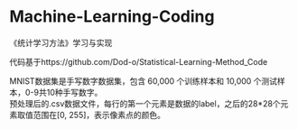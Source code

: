 # Machine-Learning-Coding
《统计学习方法》学习与实现

代码基于https://github.com/Dod-o/Statistical-Learning-Method_Code

MNIST数据集是手写数字数据集，包含 60,000 个训练样本和 10,000 个测试样本，0-9共10种手写数字。  
预处理后的.csv数据文件，每行的第一个元素是数据的label，之后的28\*28个元素取值范围在\[0, 255\]，表示像素点的颜色。
